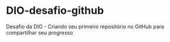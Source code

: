 # DIO-desafio-github
Desafio da DIO - Criando seu primeiro repositório no GitHub para compartilhar seu progresso
